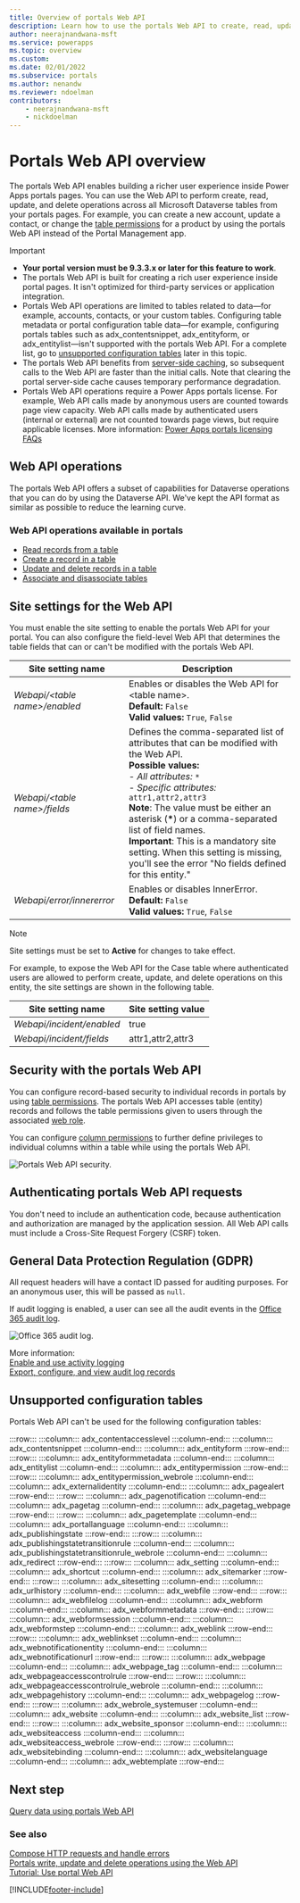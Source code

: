 ```yaml
---
title: Overview of portals Web API
description: Learn how to use the portals Web API to create, read, update, and delete Microsoft Dataverse tables from your portals pages.
author: neerajnandwana-msft
ms.service: powerapps
ms.topic: overview
ms.custom: 
ms.date: 02/01/2022
ms.subservice: portals
ms.author: nenandw
ms.reviewer: ndoelman
contributors:
    - neerajnandwana-msft
    - nickdoelman
---
```


# Portals Web API overview

The portals Web API enables building a richer user experience inside Power Apps portals pages. You can use the Web API to perform create, read, update, and delete operations across all Microsoft Dataverse tables from your portals pages. For example, you can create a new account, update a contact, or change the [table permissions](configure/assign-entity-permissions.md) for a product by using the portals Web API instead of the Portal Management app.

> [!IMPORTANT]
> - **Your portal version must be 9.3.3.x or later for this feature to work**.
> - The portals Web API is built for creating a rich user experience inside portal pages. It isn't optimized for third-party services or application integration.
> - Portals Web API operations are limited to tables related to data&mdash;for example, accounts, contacts, or your custom tables. Configuring table metadata or portal configuration table data&mdash;for example, configuring portals tables such as adx_contentsnippet, adx_entityform, or adx_entitylist&mdash;isn't supported with the portals Web API. For a complete list, go to [unsupported configuration tables](#unsupported-configuration-tables) later in this topic.
> - The portals Web API benefits from [server-side caching](admin/clear-server-side-cache.md), so subsequent calls to the Web API are faster than the initial calls. Note that clearing the portal server-side cache causes temporary performance degradation.
> - Portals Web API operations require a Power Apps portals license. For example, Web API calls made by anonymous users are counted towards page view capacity. Web API calls made by authenticated users (internal or external) are not counted towards page views, but require applicable licenses. More information: [Power Apps portals licensing FAQs](/power-platform/admin/powerapps-flow-licensing-faq#can-you-share-more-details-regarding-the-new-power-apps-portals-licensing)

## Web API operations

The portals Web API offers a subset of capabilities for Dataverse operations that you can do by using the Dataverse API. We've kept the API format as similar as possible to reduce the learning curve.

### Web API operations available in portals

- [Read records from a table](read-operations.md)
- [Create a record in a table](write-update-delete-operations.md#create-a-record-in-a-table)
- [Update and delete records in a table](write-update-delete-operations.md#update-and-delete-records-by-using-the-web-api) 
- [Associate and disassociate tables](write-update-delete-operations.md#associate-and-disassociate-tables-by-using-the-web-api)

## Site settings for the Web API

You must enable the site setting to enable the portals Web API for your portal. You can also configure the field-level Web API that determines the table fields that can or can't be modified with the portals Web API.

| Site setting name | Description|
| - |- |
| *Webapi/\<table name\>/enabled* | Enables or disables the Web API for \<table name\>. <br> **Default:** `False` <br> **Valid values:** `True`, `False` |
| *Webapi/\<table name\>/fields*  | Defines the comma-separated list of attributes that can be modified with the Web API. <br>  **Possible values:**  <br> - *All attributes:* `*` <br> - *Specific attributes:* `attr1,attr2,attr3` <br> **Note**:  The value must be either an asterisk (**\***) or a comma-separated list of field names. <br> **Important**: This is a mandatory site setting. When this setting is missing, you'll see the error "No fields defined for this entity." |
| *Webapi/error/innererror* | Enables or disables InnerError. <br> **Default:** `False` <br> **Valid values:** `True`, `False`

> [!NOTE]
> Site settings must be set to **Active** for changes to take effect.

For example, to expose the Web API for the Case table where authenticated
users are allowed to perform create, update, and delete operations on this entity, the site settings are shown in the following table.

| Site setting name | Site setting value|
| - |- |
| *Webapi/incident/enabled* | true |
| *Webapi/incident/fields* | attr1,attr2,attr3 |

## Security with the portals Web API

You can configure record-based security to individual records in portals by using [table permissions](configure/assign-entity-permissions.md). The portals Web API accesses table (entity) records and follows the table permissions given to users through the associated [web role](configure/create-web-roles.md).

You can configure [column permissions](configure/column-permissions.md) to further define privileges to individual columns within a table while using the portals Web API. 

![Portals Web API security.](media/web-api/portals-Webapi-security.png "Portals Web API security architecture")

## Authenticating portals Web API requests

You don't need to include an authentication code, because authentication and authorization are managed by the application session. All Web API calls must include a Cross-Site Request Forgery (CSRF) token.

## General Data Protection Regulation (GDPR)

All request headers will have a contact ID passed for auditing purposes. For an anonymous user, this will be passed as `null`.

If audit logging is enabled, a user can see all the audit events in the [Office 365 audit log](https://protection.office.com/unifiedauditlog).

![Office 365 audit log.](media/web-api/office365-security-compliance-audit-log.png)

More information:<br>[Enable and use activity logging](/power-platform/admin/enable-use-comprehensive-auditing)<br>[Export, configure, and view audit log records](/microsoft-365/compliance/export-view-audit-log-records)

## Unsupported configuration tables

Portals Web API can't be used for the following configuration tables:


:::row:::
:::column:::
	adx_contentaccesslevel
:::column-end:::
:::column:::
	adx_contentsnippet
:::column-end:::
:::column:::
	adx_entityform
:::row-end:::
:::row:::
:::column:::
	adx_entityformmetadata
:::column-end:::
:::column:::
	adx_entitylist
:::column-end:::
:::column:::
	adx_entitypermission
:::row-end:::
:::row:::
:::column:::
	adx_entitypermission_webrole
:::column-end:::
:::column:::
	adx_externalidentity
:::column-end:::
:::column:::
	adx_pagealert
:::row-end:::
:::row:::
:::column:::
	adx_pagenotification
:::column-end:::
:::column:::
	adx_pagetag
:::column-end:::
:::column:::
	adx_pagetag_webpage
:::row-end:::
:::row:::
:::column:::
	adx_pagetemplate
:::column-end:::
:::column:::
	adx_portallanguage
:::column-end:::
:::column:::
	adx_publishingstate
:::row-end:::
:::row:::
:::column:::
	adx_publishingstatetransitionrule
:::column-end:::
:::column:::
	adx_publishingstatetransitionrule_webrole
:::column-end:::
:::column:::
	adx_redirect
:::row-end:::
:::row:::
:::column:::
	adx_setting
:::column-end:::
:::column:::
	adx_shortcut
:::column-end:::
:::column:::
	adx_sitemarker
:::row-end:::
:::row:::
:::column:::
	adx_sitesetting
:::column-end:::
:::column:::
	adx_urlhistory
:::column-end:::
:::column:::
	adx_webfile
:::row-end:::
:::row:::
:::column:::
	adx_webfilelog
:::column-end:::
:::column:::
	adx_webform
:::column-end:::
:::column:::
	adx_webformmetadata
:::row-end:::
:::row:::
:::column:::
	adx_webformsession
:::column-end:::
:::column:::
	adx_webformstep
:::column-end:::
:::column:::
	adx_weblink
:::row-end:::
:::row:::
:::column:::
	adx_weblinkset
:::column-end:::
:::column:::
	adx_webnotificationentity
:::column-end:::
:::column:::
	adx_webnotificationurl
:::row-end:::
:::row:::
:::column:::
	adx_webpage
:::column-end:::
:::column:::
	adx_webpage_tag
:::column-end:::
:::column:::
	adx_webpageaccesscontrolrule
:::row-end:::
:::row:::
:::column:::
	adx_webpageaccesscontrolrule_webrole
:::column-end:::
:::column:::
	adx_webpagehistory
:::column-end:::
:::column:::
	adx_webpagelog
:::row-end:::
:::row:::
:::column:::
	adx_webrole_systemuser
:::column-end:::
:::column:::
	adx_website
:::column-end:::
:::column:::
	adx_website_list
:::row-end:::
:::row:::
:::column:::
	adx_website_sponsor
:::column-end:::
:::column:::
	adx_websiteaccess
:::column-end:::
:::column:::
	adx_websiteaccess_webrole
:::row-end:::
:::row:::
:::column:::
	adx_websitebinding
:::column-end:::
:::column:::
	adx_websitelanguage
:::column-end:::
:::column:::
	adx_webtemplate
:::row-end:::

## Next step

[Query data using portals Web API](read-operations.md)

### See also

[Compose HTTP requests and handle errors](web-api-http-requests-handle-errors.md)</br>
[Portals write, update and delete operations using the Web API](write-update-delete-operations.md)</br>
[Tutorial: Use portal Web API](webapi-tutorial.md)

[!INCLUDE[footer-include](../../includes/footer-banner.md)]
